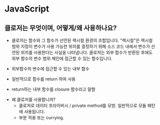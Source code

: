 # JavaScript

## 클로저는 무엇이며, 어떻게/왜 사용하나요?

- 클로저는 함수와 그 함수가 선언된 렉시컬 환경의 조합입니다. "렉시컬"은 렉시컬 범위 지정이 변수가 사용 가능한 위치를 결정하기 위해 소스 코드 내에서 변수가 선언된 위치를 사용한다는 사실을 나타냅니다. 클로저는 외부 함수가 반환된 후에도 외부 함수의 변수 범위 체인에 접근할 수 있는 함수입니다.

- 외부함수의 변수에 접근할 수 있는 내부 함수

- 일반적으로 함수를 return 하여 사용

- return하는 내부 함수를 closure 함수라고 말함

* 왜 클로저를 사용합니까?
  - 클로저로 데이터 프라이버시 / private method를 모방. 일반적으로 모듈 패턴에 사용됩니다.
  - 부분 적용 또는 currying.
